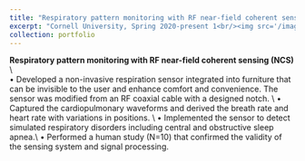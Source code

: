 ```yaml
---
title: "Respiratory pattern monitoring with RF near-field coherent sensing (NCS)"
excerpt: "Cornell University, Spring 2020-present 1<br/><img src='/images/research1.png'>"
collection: portfolio
---
```


<b> Respiratory pattern monitoring with RF near-field coherent sensing (NCS) </b>\\      	  
•	Developed a non-invasive respiration sensor integrated into furniture that can be invisible to the user and enhance comfort and convenience. The sensor was modified from an RF coaxial cable with a designed notch. \\
•	Captured the cardiopulmonary waveforms and derived the breath rate and heart rate with variations in positions. \\
•	Implemented the sensor to detect simulated respiratory disorders including central and obstructive sleep apnea.\\
•	Performed a human study (N=10) that confirmed the validity of the sensing system and signal processing. 
